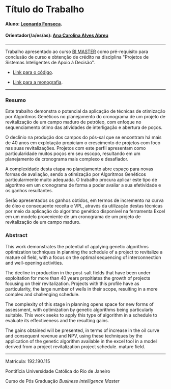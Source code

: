 <!-- antes de enviar a versão final, solicitamos que todos os comentários, colocados para orientação ao aluno, sejam removidos do arquivo -->

# Título do Trabalho

#### Aluno: [Leonardo Fonseca](https://github.com/leonrdofon).
#### Orientador(/a/es/as): [Ana Carolina Alves Abreu](https://github.com/acarolina1612)  
---

Trabalho apresentado ao curso [BI MASTER](https://ica.puc-rio.ai/bi-master) como pré-requisito para conclusão de curso e obtenção de crédito na disciplina "Projetos de Sistemas Inteligentes de Apoio à Decisão".

<!-- para os links a seguir, caso os arquivos estejam no mesmo repositório que este README, não há necessidade de incluir o link completo: basta incluir o nome do arquivo, com extensão, que o GitHub completa o link corretamente -->

- [Link para o código](https://github.com/leonardofon/BI_Master/blob/main/Otimiza%C3%A7%C3%A3o%20ramp%20up%20com%20Algoritmos%20Gen%C3%A9ticos%20-%20Solver.xlsm). <!-- caso não aplicável, remover esta linha -->

- [Link para a monografia](https://https://github.com/leonardofon/BI_Master/blob/main/Otimiza%C3%A7%C3%A3o%20do%20sequenciamento%20da%20interliga%C3%A7%C3%A3o%20e%20entrada%20em%20opera%C3%A7%C3%A3o%20de%20po%C3%A7os%20em%20projetos%20de%20revitaliza%C3%A7%C3%A3o.pdf). <!-- caso não aplicável, remover esta linha -->


---

### Resumo

Este trabalho demonstra o potencial da aplicação de técnicas de otimização por Algoritmos Genéticos no planejamento do cronograma de um projeto de revitalização de um campo maduro de petróleo, com enfoque no sequenciamento ótimo das atividades de interligação e abertura de poços.

O declínio na produção dos campos do pós-sal que se encontram há mais de 40 anos em explotação propiciam o crescimento de projetos com foco nas suas revitalizações. Projetos com este perfil apresentam como particularidade muitos poços em seu escopo, resultando em um planejamento de cronograma mais complexo e desafiador.

A complexidade desta etapa no planejamento abre espaço para novas formas de avaliação, sendo a otimização por Algoritmos Genéticos particularmente muito adequada. O trabalho procura aplicar este tipo de algoritmo em um cronograma de forma a poder avaliar a sua efetividade e os ganhos resultantes.

Serão apresentados os ganhos obtidos, em termos de incremento na curva de óleo e consequente receita e VPL, através da utilização destas técnicas por meio da aplicação do algoritmo genético disponível na ferramenta Excel em um modelo proveniente de um cronograma de um projeto de revitalização de um campo maduro.


### Abstract 

This work demonstrates the potential of applying genetic algorithms optimization techniques in planning the schedule of a project to revitalize a mature oil field, with a focus on the optimal sequencing of interconnection and well-opening activities. 

The decline in production in the post-salt fields that have been under exploitation for more than 40 years propitiates the growth of projects focusing on their revitalization. Projects with this profile have as particularity, the large number of wells in their scope, resulting in a more complex and challenging schedule.

The complexity of this stage in planning opens space for new forms of assessment, with optimization by genetic algorithms being particularly suitable. This work seeks to apply this type of algorithm in a schedule to evaluate its effectiveness and the resulting gains.

The gains obtained will be presented, in terms of increase in the oil curve and consequent revenue and NPV, using these techniques by the application of the genetic algorithm available in the excel tool in a model derived from a project revitalization project schedule. mature field.

---

Matrícula: 192.190.115

Pontifícia Universidade Católica do Rio de Janeiro

Curso de Pós Graduação *Business Intelligence Master*
